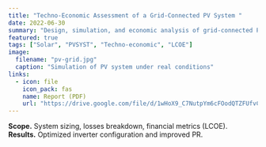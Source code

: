 ```yaml
---
title: "Techno-Economic Assessment of a Grid-Connected PV System "
date: 2022-06-30
summary: "Design, simulation, and economic analysis of grid-connected PV systems using PVSYST."
featured: true
tags: ["Solar", "PVSYST", "Techno-economic", "LCOE"]
image:
  filename: "pv-grid.jpg"
  caption: "Simulation of PV system under real conditions"
links:
  - icon: file
    icon_pack: fas
    name: Report (PDF)
    url: "https://drive.google.com/file/d/1wHoX9_C7NutpYm6cFOodQTZFUfvCS2LL/view"
---
```

**Scope.** System sizing, losses breakdown, financial metrics (LCOE).  
**Results.** Optimized inverter configuration and improved PR.
